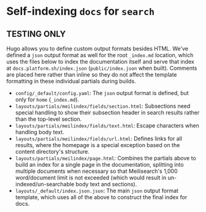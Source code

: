 # Self-indexing `docs` for `search`
## TESTING ONLY

Hugo allows you to define custom output formats besides HTML. We've defined a `json` output format as well for the root `_index.md` location, which uses the files below to index the documentation itself and serve that index at `docs.platform.sh/index.json` (`public/index.json` when built). Comments are placed here rather than inline so they do not affect the template formatting in these individual partials during builds.

- `config/_default/config.yaml`: The `json` output format is defined, but only for `home` (`_index.md`).
- `layouts/partials/meilindex/fields/section.html`: Subsections need special handling to show their subsection header in search results rather than the top-level section. 
- `layouts/partials/meilindex/fields/text.html`: Escape characters when handling body text.
- `layouts/partials/meilindex/fields/url.html`: Defines links for all results, where the homepage is a special exception based on the content directory's structure. 
- `layouts/partials/meilindex/page.html`: Combines the partials above to build an index for a single page in the documentation, splitting into multiple documents when necessary so that Meilisearch's 1,000 word/document limit is not exceeded (which would result in un-indexed/un-searchable body text and sections).
- `layouts/_default/index.json.json`: The main `json` output format template, which uses all of the above to construct the final index for docs.
